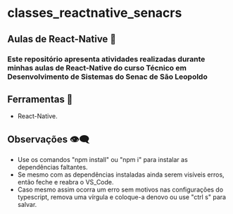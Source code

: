 # classes_reactnative_senacrs

## Aulas de React-Native 🧪
### Este repositório apresenta atividades realizadas durante minhas aulas de React-Native do curso Técnico em Desenvolvimento de Sistemas do Senac de São Leopoldo

## Ferramentas 🧱
* React-Native.

## Observações 👁‍🗨
* Use os comandos "npm install" ou "npm i" para instalar as dependências faltantes.
* Se mesmo com as dependências instaladas ainda serem visíveis erros, então feche e reabra o VS_Code.
* Caso mesmo assim ocorra um erro sem motivos nas configurações do typescript, remova uma vírgula e coloque-a denovo ou use "ctrl s" para salvar.

